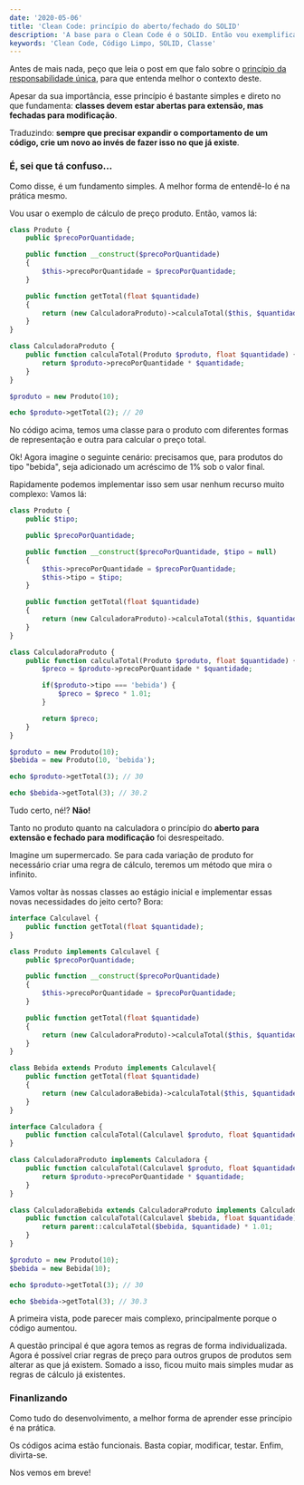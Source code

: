 ```yaml
---
date: '2020-05-06'
title: 'Clean Code: princípio do aberto/fechado do SOLID'
description: 'A base para o Clean Code é o SOLID. Então vou exemplificar o que a segunda letra do acrônimo ensina.'
keywords: 'Clean Code, Código Limpo, SOLID, Classe'
---
```


Antes de mais nada, peço que leia o post em que falo sobre
o [princípio da responsabilidade única](/blog/posts/clean-code-principio-da-responsabilidade-unica-do-solid), para que
entenda melhor o contexto deste.

Apesar da sua importância, esse princípio é bastante simples e direto no que fundamenta: **classes devem estar abertas
para extensão, mas fechadas para modificação**.

Traduzindo: **sempre que precisar expandir o comportamento de um código, crie um novo ao invés de fazer isso no que já
existe**.

### É, sei que tá confuso...

Como disse, é um fundamento simples. A melhor forma de entendê-lo é na prática mesmo.

Vou usar o exemplo de cálculo de preço produto. Então, vamos lá:

```php
class Produto {
    public $precoPorQuantidade;

    public function __construct($precoPorQuantidade)
    {
        $this->precoPorQuantidade = $precoPorQuantidade;
    }

    public function getTotal(float $quantidade)
    {
        return (new CalculadoraProduto)->calculaTotal($this, $quantidade);
    }
}

class CalculadoraProduto {
    public function calculaTotal(Produto $produto, float $quantidade) {
        return $produto->precoPorQuantidade * $quantidade;
    }
}

$produto = new Produto(10);

echo $produto->getTotal(2); // 20
```

No código acima, temos uma classe para o produto com diferentes formas de representação e outra para calcular o preço
total.

Ok! Agora imagine o seguinte cenário: precisamos que, para produtos do tipo "bebida", seja adicionado um acréscimo de 1%
sob o valor final.

Rapidamente podemos implementar isso sem usar nenhum recurso muito complexo: Vamos lá:

```php
class Produto {
    public $tipo;

    public $precoPorQuantidade;

    public function __construct($precoPorQuantidade, $tipo = null)
    {
        $this->precoPorQuantidade = $precoPorQuantidade;
        $this->tipo = $tipo;
    }

    public function getTotal(float $quantidade)
    {
        return (new CalculadoraProduto)->calculaTotal($this, $quantidade);
    }
}

class CalculadoraProduto {
    public function calculaTotal(Produto $produto, float $quantidade) {
        $preco = $produto->precoPorQuantidade * $quantidade;

        if($produto->tipo === 'bebida') {
            $preco = $preco * 1.01;
        }

        return $preco;
    }
}

$produto = new Produto(10);
$bebida = new Produto(10, 'bebida');

echo $produto->getTotal(3); // 30

echo $bebida->getTotal(3); // 30.2
```

Tudo certo, né!? **Não!**

Tanto no produto quanto na calculadora o princípio do **aberto para extensão e fechado para modificação** foi
desrespeitado.

Imagine um supermercado. Se para cada variação de produto for necessário criar uma regra de cálculo, teremos um método
que mira o infinito.

Vamos voltar às nossas classes ao estágio inicial e implementar essas novas necessidades do jeito certo? Bora:

```php
interface Calculavel {
    public function getTotal(float $quantidade);
}

class Produto implements Calculavel {
    public $precoPorQuantidade;

    public function __construct($precoPorQuantidade)
    {
        $this->precoPorQuantidade = $precoPorQuantidade;
    }

    public function getTotal(float $quantidade)
    {
        return (new CalculadoraProduto)->calculaTotal($this, $quantidade);
    }
}

class Bebida extends Produto implements Calculavel{
    public function getTotal(float $quantidade)
    {
        return (new CalculadoraBebida)->calculaTotal($this, $quantidade);
    }
}

interface Calculadora {
    public function calculaTotal(Calculavel $produto, float $quantidade);
}

class CalculadoraProduto implements Calculadora {
    public function calculaTotal(Calculavel $produto, float $quantidade) {
        return $produto->precoPorQuantidade * $quantidade;
    }
}

class CalculadoraBebida extends CalculadoraProduto implements Calculadora {
    public function calculaTotal(Calculavel $bebida, float $quantidade) {
        return parent::calculaTotal($bebida, $quantidade) * 1.01;
    }
}

$produto = new Produto(10);
$bebida = new Bebida(10);

echo $produto->getTotal(3); // 30

echo $bebida->getTotal(3); // 30.3
```

A primeira vista, pode parecer mais complexo, principalmente porque o código aumentou.

A questão principal é que agora temos as regras de forma individualizada. Agora é possível criar regras de preço para
outros grupos de produtos sem alterar as que já existem. Somado a isso, ficou muito mais simples mudar as regras de
cálculo já existentes.

### Finanlizando

Como tudo do desenvolvimento, a melhor forma de aprender esse princípio é na prática.

Os códigos acima estão funcionais. Basta copiar, modificar, testar. Enfim, divirta-se.

Nos vemos em breve!
